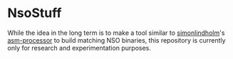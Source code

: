# NsoStuff
While the idea in the long term is to make a tool similar to [simonlindholm](https://github.com/simonlindholm)'s [asm-processor](https://github.com/simonlindholm/asm-processor) to build matching NSO binaries, this repository is currently only for research and experimentation purposes.
